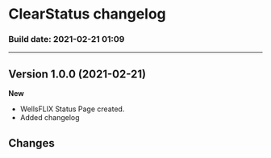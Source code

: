 # ClearStatus changelog #

### Build date: 2021-02-21 01:09 ###

<hr />

## Version 1.0.0 (2021-02-21) ##

**New**
- WellsFLIX Status Page created.
- Added changelog

**Changes**
- 

